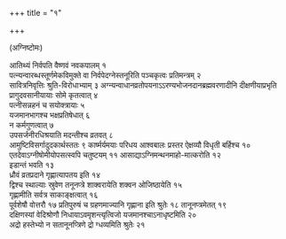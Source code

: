 +++
title = "१"

+++

(अग्निष्टोमः)

आतिथ्यं निर्वपति वैष्णवं नवकपालम् १  
पत्न्यन्वारब्धस्तूर्णमेकविमुक्ते वा
निर्वपेदग्नेस्तनूरिति पञ्चकृत्वः प्रतिमन्त्रम् २  
सावित्रनिवृत्तिः
श्रुति-विरोधाभ्याम् ३
अग्न्यन्वाधानव्रतोपयनाऽऽरण्यभोजनदानब्रह्मवरणादीनि
दीक्षणीयाप्रभृति प्रागुदवसानीयायाः सोमे कृतत्वात् ४  
पत्नीसन्नहनं च
सयोक्त्रायाः ५  
यजमानभागश्च भक्षप्रतिषेधात् ६  
न कर्मगुणत्वात्
७  
उपसर्जनीरधिश्रयाति मदन्तीश्च व्रतवत् ८  
आमुष्टिविसर्गादुदकार्थस्ततः ९
कार्ष्मर्यमयाः परिधय आश्वबालः प्रस्तर ऐक्षव्यौ विधृती बर्हिश्च १०
एतदेवाऽग्नीषोमीयोपसत्स्वपि चतुष्टयम् ११
आसाद्याऽग्निमन्थनमाहो-मात्करोति
१२  
इडान्तं भवति १३  
ध्रौवं व्रतप्रदाने गृह्णात्यापतय इति १४  
द्विश्च
स्थाल्याः स्रुवेण तनूनप्त्रे शाक्वरायेति शक्वन ओजिष्ठायेति
१५  
गृह्णामीति सर्वत्र साकाङ्क्षत्वात् १६  
पूर्वशेषौ वोत्तरौ १७
प्रतिपुरुषं च ग्रहणमाज्यानि गृह्णाना इति श्रुतेः १८
तानूनप्त्रमेतत् १९  
दक्षिणस्यां वेदिश्रोणौ
निधायाऽवमृशन्त्यृत्विजो
यजमानश्चाऽनाधृष्टमिति २०  
अद्रो हस्तेभ्यो न
सतानूनप्त्रिणे द्रो ग्धव्यमिति श्रुतेः २१  
